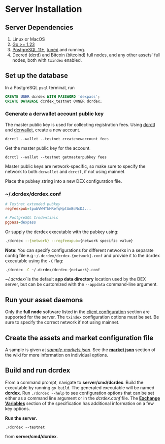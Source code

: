 # Server Installation

## Server Dependencies

1. Linux or MacOS
2. [Go >= 1.23](https://golang.org/doc/install)
3. [PostgreSQL 11+](https://www.postgresql.org/download/), [tuned](https://pgtune.leopard.in.ua/) and running.
4. Decred (dcrd) and Bitcoin (bitcoind) full nodes, and any other assets' full nodes, both with `txindex` enabled.

## Set up the database

In a PostgreSQL `psql` terminal, run

```sql
CREATE USER dcrdex WITH PASSWORD 'dexpass';
CREATE DATABASE dcrdex_testnet OWNER dcrdex;
```

### Generate a dcrwallet account public key

The master public key is used for collecting registration fees.
Using [dcrctl](https://docs.decred.org/wallets/cli/dcrctl-basics/)
and [dcrwallet](https://github.com/decred/dcrwallet),
create a new account.

`dcrctl --wallet --testnet createnewaccount fees`

Get the master public key for the account.

`dcrctl --wallet --testnet getmasterpubkey fees`

Master public keys are network-specific, so make sure to specify the network
to both `dcrwallet` and `dcrctl`, if not using mainnet.

Place the pubkey string into a new DEX configuration file.

### ~/.dcrdex/dcrdex.conf

```ini
# Testnet extended pubkey
regfeexpub=tpubVWHTkHRefqHptAnBdNcDJ...

# PostgreSQL Credentials
pgpass=dexpass
```

Or supply the dcrdex executable with the pubkey using:

```sh
./dcrdex --{network} --regfeexpub={network specific value}
```

**Note**: You can specify configurations for different networks in a separate config file e.g `~/.dcrdex/dcrdex-{network}.conf` and provide it to the dcrdex executable using the `-C` flag:

```sh
./dcrdex -C ~/.dcrdex/dcrdex-{network}.conf
```

*~/.dcrdex/* is the default **app data directory** location used by the
DEX server, but can be customized with the `--appdata` command-line argument.

## Run your asset daemons

Only the **full node** software listed in the [client configuration](https://github.com/decred/dcrdex/wiki/Client-Installation-and-Configuration#optional-external-software)
section are supported for the server. The `txindex` configuration options must
be set. Be sure to specify the correct network if not using mainnet.

## Create the assets and market configuration file

A sample is given at
[*sample-markets.json*](server/cmd/dcrdex/sample-markets.json). See the
[**market json**](https://github.com/decred/dcrdex/wiki/Server-Admin#markets-json) section of the wiki for
more information on individual options.

## Build and run dcrdex

From a command prompt, navigate to **server/cmd/dcrdex**. Build the executable
by running `go build`. The generated executable will be named **dcrdex**. Run
`./dcrdex --help` to see configuration options that can be set either as a
command line argument or in the *dcrdex.conf* file. The
[**Exchange Variables**](https://github.com/decred/dcrdex/blob/master/spec/admin.mediawiki) section of the specification has
additional information on a few key options.

**Run the server.**

`./dcrdex --testnet`

from **server/cmd/dcrdex**.
